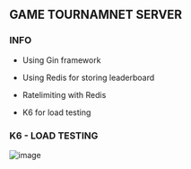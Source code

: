 ## GAME TOURNAMNET SERVER

### INFO

- Using Gin framework

- Using Redis for storing leaderboard

- Ratelimiting with Redis

- K6 for load testing

### K6 - LOAD TESTING

![image](https://github.com/user-attachments/assets/b86d33a2-8cdd-406a-b6a6-cd2240201bdc)
